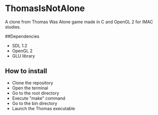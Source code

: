 # ThomasIsNotAlone
A clone from Thomas Was Alone game made in C and OpenGL 2 for IMAC studies.

##Dependencies
  * SDL 1.2
  * OpenGL 2
  * GLU library

## How to install
  * Clone the repository
  * Open the terminal
  * Go to the root directory
  * Execute "make" command
  * Go to the bin directory
  * Launch the Thomas executable

